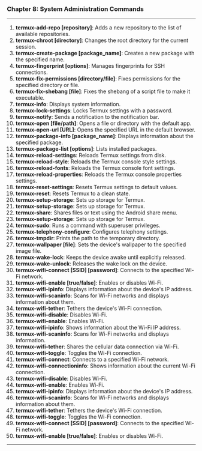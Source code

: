 
### Chapter 8: System Administration Commands
____
1. **termux-add-repo [repository]**: Adds a new repository to the list of available repositories.
2. **termux-chroot [directory]**: Changes the root directory for the current session.
3. **termux-create-package [package_name]**: Creates a new package with the specified name.
4. **termux-fingerprint [options]**: Manages fingerprints for SSH connections.
5. **termux-fix-permissions [directory/file]**: Fixes permissions for the specified directory or file.
6. **termux-fix-shebang [file]**: Fixes the shebang of a script file to make it executable.
7. **termux-info**: Displays system information.
8. **termux-lock-settings**: Locks Termux settings with a password.
9. **termux-notify**: Sends a notification to the notification bar.
10. **termux-open [file/path]**: Opens a file or directory with the default app.
11. **termux-open-url [URL]**: Opens the specified URL in the default browser.
12. **termux-package-info [package_name]**: Displays information about the specified package.
13. **termux-package-list [options]**: Lists installed packages.
14. **termux-reload-settings**: Reloads Termux settings from disk.
15. **termux-reload-style**: Reloads the Termux console style settings.
16. **termux-reload-fonts**: Reloads the Termux console font settings.
17. **termux-reload-properties**: Reloads the Termux console properties settings.
18. **termux-reset-settings**: Resets Termux settings to default values.
19. **termux-reset**: Resets Termux to a clean state.
20. **termux-setup-storage**: Sets up storage for Termux.
21. **termux-setup-storage**: Sets up storage for Termux.
22. **termux-share**: Shares files or text using the Android share menu.
23. **termux-setup-storage**: Sets up storage for Termux.
24. **termux-sudo**: Runs a command with superuser privileges.
25. **termux-telephony-configure**: Configures telephony settings.
26. **termux-tmpdir**: Prints the path to the temporary directory.
27. **termux-wallpaper [file]**: Sets the device's wallpaper to the specified image file.
28. **termux-wake-lock**: Keeps the device awake until explicitly released.
29. **termux-wake-unlock**: Releases the wake lock on the device.
30. **termux-wifi-connect [SSID] [password]**: Connects to the specified Wi-Fi network.
31. **termux-wifi-enable [true/false]**: Enables or disables Wi-Fi.
32. **termux-wifi-ipinfo**: Displays information about the device's IP address.
33. **termux-wifi-scaninfo**: Scans for Wi-Fi networks and displays information about them.
34. **termux-wifi-tether**: Tethers the device's Wi-Fi connection.
35. **termux-wifi-disable**: Disables Wi-Fi.
36. **termux-wifi-enable**: Enables Wi-Fi.
37. **termux-wifi-ipinfo**: Shows information about the Wi-Fi IP address.
38. **termux-wifi-scaninfo**: Scans for Wi-Fi networks and displays information.
39. **termux-wifi-tether**: Shares the cellular data connection via Wi-Fi.
40. **termux-wifi-toggle**: Toggles the Wi-Fi connection.
41. **termux-wifi-connect**: Connects to a specified Wi-Fi network.
42. **termux-wifi-connectioninfo**: Shows information about the current Wi-Fi connection.
43. **termux-wifi-disable**: Disables Wi-Fi.
44. **termux-wifi-enable**: Enables Wi-Fi.
45. **termux-wifi-ipinfo**: Displays information about the device's IP address.
46. **termux-wifi-scaninfo**: Scans for Wi-Fi networks and displays information about them.
47. **termux-wifi-tether**: Tethers the device's Wi-Fi connection.
48. **termux-wifi-toggle**: Toggles the Wi-Fi connection.
49. **termux-wifi-connect [SSID] [password]**: Connects to the specified Wi-Fi network.
50. **termux-wifi-enable [true/false]**: Enables or disables Wi-Fi.

____
